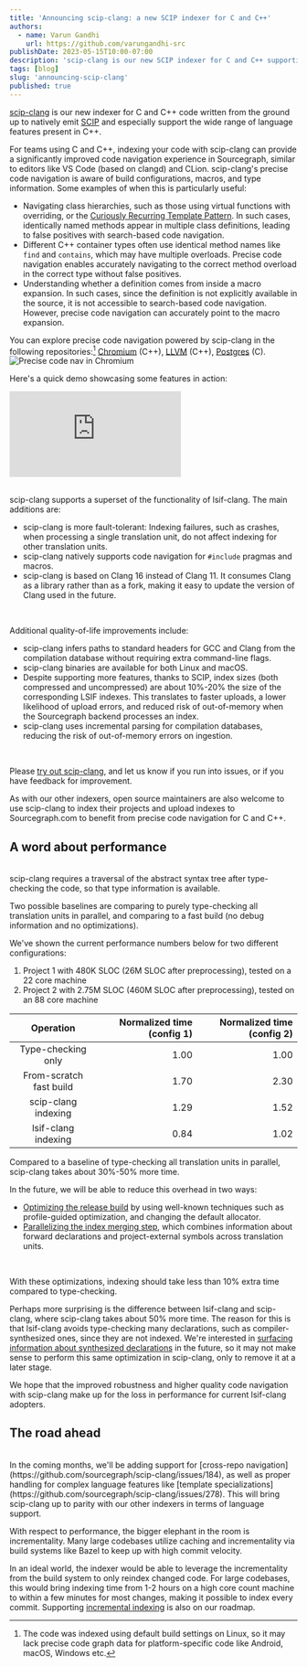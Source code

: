 ```yaml
---
title: 'Announcing scip-clang: a new SCIP indexer for C and C++'
authors:
  - name: Varun Gandhi
    url: https://github.com/varungandhi-src
publishDate: 2023-05-15T10:00-07:00
description: 'scip-clang is our new SCIP indexer for C and C++ supporting precise code navigation in Sourcegraph, supporting a wide variety of language features.'
tags: [blog]
slug: 'announcing-scip-clang'
published: true
---
```


[scip-clang](https://github.com/sourcegraph/scip-clang) is our new indexer
for C and C++ code written from the ground up to natively emit [SCIP](https://github.com/sourcegraph/scip)
and especially support the wide range of language features present in C++.

For teams using C and C++,
indexing your code with scip-clang can provide
a significantly improved code navigation experience in Sourcegraph,
similar to editors like VS Code (based on clangd) and CLion.
scip-clang's precise code navigation is aware of build configurations,
macros, and type information.
Some examples of when this is particularly useful:
- Navigating class hierarchies, such as those using virtual functions
  with overriding, or the
  [Curiously Recurring Template Pattern](https://en.wikipedia.org/wiki/Curiously_recurring_template_pattern).
  In such cases, identically named methods appear in multiple class
  definitions, leading to false positives with search-based code navigation.
- Different C++ container types often use identical method names
  like `find` and `contains`, which may have multiple overloads.
  Precise code navigation enables accurately navigating
  to the correct method overload in the correct type
  without false positives.
- Understanding whether a definition comes from inside a macro expansion.
  In such cases, since the definition is not explicitly available
  in the source, it is not accessible to search-based code navigation.
  However, precise code navigation can accurately point to the macro expansion.

You can explore precise code navigation powered by scip-clang in the following repositories:[^1]
[Chromium](https://sourcegraph.com/github.com/chromium/chromium@b21c706/-/blob/base/atomic_ref_count.h?L19:7-19:21#tab=references) (C++),
[LLVM](https://sourcegraph.com/github.com/llvm/llvm-project@39a0677/-/blob/llvm/include/llvm/Support/raw_ostream.h?L52:7-52:18#tab=references) (C++),
[Postgres](https://sourcegraph.com/github.com/postgres/postgres@63932a6d38e5dfa6df2a51a04b7314ec1e4d3de7/-/blob/src/backend/optimizer/plan/setrefs.c?L289:21-289:32#tab=references) (C).
![Precise code nav in Chromium](https://github.com/sourcegraph/scip-clang/assets/93103176/55ec1429-eef0-4b7d-a99a-0c3c6af23e92)

[^1]: The code was indexed using default build settings on Linux, so it may lack precise code graph data for platform-specific code like Android, macOS, Windows etc.

Here's a quick demo showcasing some features in action:

<div style={{position: 'relative', paddingBottom: '51.13908872901679%', height: 0}}>
    <iframe
        src="https://www.loom.com/share/9b3da67e5c984ffa9ecb9cda3610df08"
        frameBorder="0"
        webkitallowfullscreen
        mozallowfullscreen
        allowfullscreen
        style={{position: 'absolute', top: 0, left: 0, width: '100%', height: '100%'}}>
    </iframe>
</div>
<br/>

scip-clang supports a superset of the functionality of lsif-clang.
The main additions are:

- scip-clang is more fault-tolerant: Indexing failures, such as crashes,
  when processing a single translation unit, do not affect indexing
  for other translation units.
- scip-clang natively supports code navigation for `#include` pragmas and macros.
- scip-clang is based on Clang 16 instead of Clang 11.
  It consumes Clang as a library rather than as a fork,
  making it easy to update the version of Clang used in the future.
<br/>

Additional quality-of-life improvements include:

- scip-clang infers paths to standard headers for GCC and Clang
  from the compilation database without requiring extra command-line flags.
- scip-clang binaries are available for both Linux and macOS.
- Despite supporting more features, thanks to SCIP, index sizes
  (both compressed and uncompressed) are about
  10%-20% the size of the corresponding LSIF indexes.
  This translates to faster uploads, a lower likelihood of upload errors,
  and reduced risk of out-of-memory when the Sourcegraph backend
  processes an index.
- scip-clang uses incremental parsing for compilation databases,
  reducing the risk of out-of-memory errors on ingestion.
<br/>

Please [try out scip-clang](https://github.com/sourcegraph/scip-clang),
and let us know if you run into issues,
or if you have feedback for improvement.

As with our other indexers, open source maintainers are also welcome
to use scip-clang to index their projects
and upload indexes to Sourcegraph.com
to benefit from precise code navigation for C and C++.

## A word about performance
<br/>
scip-clang requires a traversal of the abstract syntax tree
after type-checking the code, so that type information is available.

Two possible baselines are comparing to purely type-checking
all translation units in parallel, and comparing to a fast build
(no debug information and no optimizations).

We've shown the current performance numbers below for two
different configurations:
1. Project 1 with 480K SLOC (26M SLOC after preprocessing), tested on a 22 core machine
2. Project 2 with 2.75M SLOC (460M SLOC after preprocessing), tested on an 88 core machine

|  Operation              | Normalized time (config 1) | Normalized time (config 2) |
|:-----------------------:|---------------------------:|---------------------------:|
| Type-checking only      |                       1.00 |                       1.00 |
| From-scratch fast build |                       1.70 |                       2.30 |
| scip-clang indexing     |                       1.29 |                       1.52 |
| lsif-clang indexing     |                       0.84 |                       1.02 |

Compared to a baseline of type-checking all translation units in parallel,
scip-clang takes about 30%-50% more time.

In the future, we will be able to reduce this overhead in two ways:
- [Optimizing the release build](https://github.com/sourcegraph/scip-clang/issues/27)
  by using well-known techniques such as profile-guided optimization,
  and changing the default allocator.
- [Parallelizing the index merging step](https://github.com/sourcegraph/scip-clang/issues/139),
  which combines information about forward declarations
  and project-external symbols across translation units.
<br/>

With these optimizations, indexing should take less than 10%
extra time compared to type-checking.

Perhaps more surprising is the difference between lsif-clang
and scip-clang, where scip-clang takes about 50% more time.
The reason for this is that lsif-clang
avoids type-checking many declarations,
such as compiler-synthesized ones, since they are not indexed.
We're interested in [surfacing information about synthesized declarations](https://github.com/sourcegraph/scip/issues/117#issuecomment-1422654456) in the future,
so it may not make sense to perform this same optimization in scip-clang,
only to remove it at a later stage. 

We hope that the improved robustness and
higher quality code navigation with scip-clang
make up for the loss in performance for current lsif-clang adopters.

## The road ahead
<br/>
In the coming months,
we'll be adding support for
[cross-repo navigation](https://github.com/sourcegraph/scip-clang/issues/184),
as well as proper handling for complex language features
like [template specializations](https://github.com/sourcegraph/scip-clang/issues/278).
This will bring scip-clang up to parity
with our other indexers in terms of language support.

With respect to performance,
the bigger elephant in the room is incrementality.
Many large codebases utilize caching and incrementality
via build systems like Bazel
to keep up with high commit velocity.

In an ideal world, the indexer would be able to leverage
the incrementality from the build system to only reindex changed code.
For large codebases, this would bring indexing time from 1-2 hours
on a high core count machine to within a few minutes for most changes,
making it possible to index every commit.
Supporting [incremental indexing](https://github.com/sourcegraph/scip-clang/issues/183)
is also on our roadmap.
